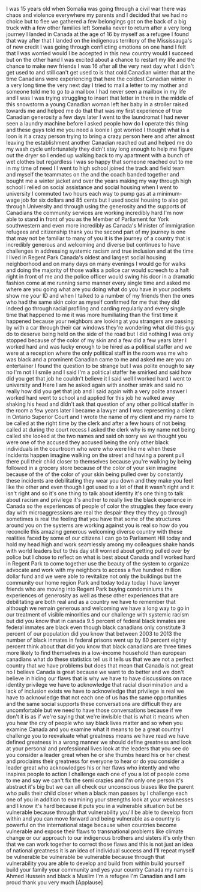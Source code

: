 
I was 15 years old when Somalia was
going through a civil war there was
chaos and violence everywhere my parents
and I decided that we had no choice but
to flee we gathered a few belongings got
on the back of a big truck with a few
other families left Somalia never to
return after a very long journey I
landed in Canada at the age of 16 by
myself as a refugee I found that way
after that I landed on the indigenous
territory of the Mississauga&#39;s of new
credit I was going through conflicting
emotions on one hand I felt that I was
worried
would I be accepted in this new country
would I succeed but on the other hand I
was excited about a chance to restart my
life and the chance to make new friends
I was 16 after all the very next day
what I didn&#39;t get used to and still
can&#39;t get used to is that cold Canadian
winter that at the time Canadians were
experiencing that here the coldest
Canadian winter in a very long time the
very next day I tried to mail a letter
to my mother and someone told me to go
to a mailbox I had never seen a mailbox
in my life and I was I was trying
struggling to insert that letter in
there in the middle of this snowstorm a
young Canadian woman left her baby in a
stroller raised towards me and helped me
do that that was my first experience of
true Canadian generosity a few days
later I went to the laundromat I had
never seen a laundry machine before I
asked people how do I operate this thing
and these guys told me you need a loonie
I got worried I thought what is a loon
is it a crazy person trying to bring a
crazy person here and after almost
leaving the establishment another
Canadian reached out and helped me do my
wash cycle unfortunately they didn&#39;t
stay long enough to help me figure out
the dryer
so I ended up walking back to my
apartment with a bunch of wet clothes
but regardless I was so happy that
someone reached out to me in my time of
need I I went to high school joined the
track and field team and myself the
teammates on the and the coach banded
together and bought me a winter jacket
and over the years making my way through
high school I relied on social
assistance and social housing when I
went to university I commuted two hours
each way to pump gas at a minimum-wage
job for six dollars and 85 cents but I
used social housing to also get through
University and through using the
generosity and the supports of Canadians
the community services are working
incredibly hard I&#39;m now able to stand in
front of you as the Member of Parliament
for York southwestern and even more
incredibly as Canada&#39;s Minister of
immigration refugees and citizenship
thank you the second part of my journey
is one that may not be familiar to many
of you it is the journey of a country
that is incredibly generous and
welcoming and diverse but continues to
have challenges in addressing systemic
racism and true inclusion and at the
time I lived in Regent Park Canada&#39;s
oldest and largest social housing
neighborhood and on many days on many
evenings I would go for walks and doing
the majority of those walks a police car
would screech to a halt right in front
of me and the police officer would swing
his door in a dramatic fashion come at
me running same manner every single time
and asked me where are you going what
are you doing what do you have in your
pockets
show me your ID and when I talked to a
number of my friends then the ones who
had the same skin color as myself
confirmed for me that they did indeed go
through racial profiling and carding
regularly
and every single time that happened to
me it was more humiliating than the
first time it happened because your
neighbors are looking at you strangers
are passing by with a car through their
car windows they&#39;re wondering what did
this guy do to deserve being held on the
side of the road but I did nothing
I was only stopped because of the color
of my skin and a few did a few years
later I worked hard and was lucky enough
to be hired as a political staffer and
we were at a reception where the only
political staff in the room was me who
was black and a prominent Canadian came
to me and asked me are you an
entertainer I found the question to be
strange but I was polite enough to say
no I&#39;m not I I smile and I said I&#39;m a
political staffer he smirked and said
how did you get that job he couldn&#39;t
believe it I said well I worked hard I
went to university and Here I am he
asked again with another smirk and said
no really how did you get that job and I
said again with a very polite answer
I worked hard went to school and applied
for this job he walked away shaking his
head and didn&#39;t ask that question of any
other political staffer in the room a
few years later I became a lawyer and I
was representing a client in Ontario
Superior Court and I wrote the name of
my client and my name to be called at
the right time by the clerk and after a
few hours of not being called at during
the court recess I asked the clerk why
is my name not being called she looked
at the two names and said oh sorry we we
thought you were one of the accused they
accused being the only other black
individuals in the courtroom who were
who were like me when these incidents
happen imagine walking on the street and
having a parent pull there pull their
child closer to themselves because
you&#39;re walking by being followed in a
grocery store because of the color of
your skin imagine because of the of the
color of your skin being pulled over by
constantly these incidents are
debilitating they wear you down and they
make you feel like the other and even
though I got used to a lot of that it
wasn&#39;t right and it isn&#39;t right and so
it&#39;s one thing to talk about identity
it&#39;s one thing to talk about racism and
privilege it&#39;s another to really live
the black experience in Canada so the
experiences of people of color the
struggles they face every day with
microaggressions are real the despair
they they they go through sometimes is
real the feeling that you have that some
of the structures around you on the
systems are working against you is real
so how do you reconcile this amazing
generous welcoming diverse country with
these realities faced by some of our
citizens I can go to Parliament Hill
today and hold my head high and work
seamlessly among my colleagues shake
hands with world leaders but to this day
still worried about getting pulled over
by police but I chose to reflect on what
is best about Canada and I worked hard
in Regent Park to come together use the
beauty of the system to organize
advocate and work with my neighbors to
access a five hundred million dollar
fund and we were able to revitalize not
only the buildings but the community our
home region Park and today today today I
have lawyer friends who are moving into
Regent Park buying condominiums the
experiences of generosity as well as
these other experiences that are
debilitating are both real and as a
country we have to remember that
although we remain generous and
welcoming we have a long way to go in
our treatment of visible minorities and
our challenge with systemic racism but
did you know
that in canada 9.5 percent of federal
black inmates are federal inmates are
black even though black canadians only
constitute 3 percent of our population
did you know that between 2003 to 2013
the number of black inmates in federal
prisons went up by 80 percent eighty
percent think about that did you know
that black canadians are three times
more likely to find themselves in a
low-income household than european
canadians what do these statistics tell
us it tells us that we are not a perfect
country that we have problems but does
that mean that Canada is not great no I
believe Canada is great because we want
to do better and we don&#39;t believe in
hiding our flaws that is why we have to
have discussions on race identity
privilege we have to acknowledge that
racial discrimination and a lack of
inclusion exists we have to acknowledge
that privilege is real we have to
acknowledge that not each one of us has
the same opportunities and the same
social supports these conversations are
difficult they are uncomfortable but we
need to have those conversations because
if we don&#39;t it is as if we&#39;re saying
that we&#39;re invisible that is what it
means when you hear the cry of people
who say black lives matter and so when
you examine Canada and you examine what
it means to be a great country I
challenge you to reevaluate what
greatness means we have read we have
defined greatness in a wrong manner we
should define greatness and look at your
personal and professional lives look at
the leaders that you see do you consider
a leader great when he or she thumbs
heard his or her chest and proclaims
their greatness for everyone to hear or
do you consider a leader great who
acknowledges his or her flaws who
intently and who inspires people to
action I challenge each one of you a lot
of people come to me and say we can&#39;t
fix the semi crazies and I&#39;m only one
person it&#39;s abstract it&#39;s big but we can
all check our unconscious biases like
the parent who pulls their child closer
when a black man passes by I challenge
each one of you in addition to examining
your strengths look at your weaknesses
and I know it&#39;s hard because it puts you
in a vulnerable situation but be
vulnerable because through that
vulnerability you&#39;ll be able to develop
from within and you can move forward and
being vulnerable as a country is
powerful on the international stage
because when countries become vulnerable
and expose their flaws to transnational
problems like climate change or our
approach to our indigenous brothers and
sisters it&#39;s only then that we can work
together to correct those flaws and this
is not just an idea of national
greatness it is an idea of individual
success and I&#39;ll repeat myself be
vulnerable be vulnerable be vulnerable
because through that vulnerability you
are able to develop and build from
within build yourself build your family
your community and yes your country
Canada my name is Ahmed Hussein and
black a Muslim I&#39;m a refugee I&#39;m
Canadian and I am proud thank you very
much
[Applause]

